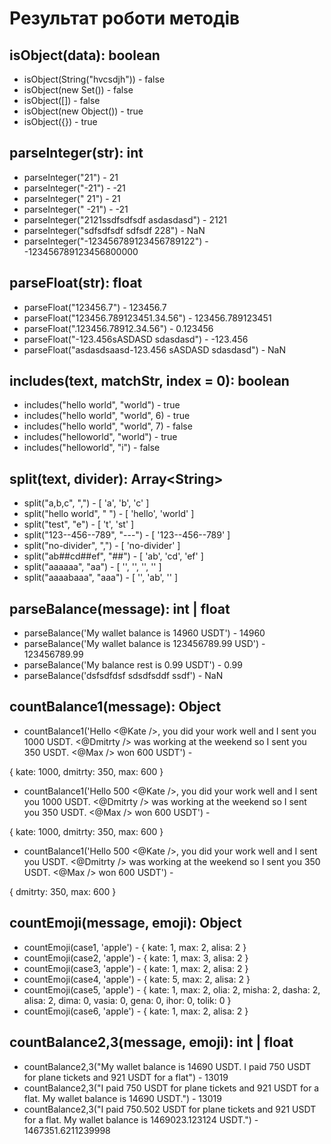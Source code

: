 # Результат роботи методів


## isObject(data): boolean
 * isObject(String("hvcsdjh")) - false
 * isObject(new Set()) - false
 * isObject([]) - false
 * isObject(new Object()) - true
 * isObject({}) - true


## parseInteger(str): int
 * parseInteger("21") - 21
 * parseInteger("-21") - -21
 * parseInteger(" 21") - 21
 * parseInteger("  -21") - -21
 * parseInteger("2121ssdfsdfsdf asdasdasd") - 2121
 * parseInteger("sdfsdfsdf sdfsdf 228") - NaN
 * parseInteger("-123456789123456789122") - -123456789123456800000


## parseFloat(str): float
 * parseFloat("123456.7") - 123456.7
 * parseFloat("123456.789123451.34.56") - 123456.789123451
 * parseFloat(".123456.78912.34.56") - 0.123456
 * parseFloat("-123.456sASDASD sdasdasd") - -123.456
 * parseFloat("asdasdsaasd-123.456 sASDASD sdasdasd") - NaN


## includes(text, matchStr, index = 0): boolean
 * includes("hello world", "world") - true
 * includes("hello world", "world", 6) - true
 * includes("hello world", "world", 7) - false
 * includes("helloworld", "world") - true
 * includes("helloworld", "i") - false


## split(text, divider): Array\<String\>
 * split("a,b,c", ",") - [ 'a', 'b', 'c' ]
 * split("hello world", " ") - [ 'hello', 'world' ]
 * split("test", "e") - [ 't', 'st' ]
 * split("123--456--789", "---") - [ '123--456--789' ]
 * split("no-divider", ",") - [ 'no-divider' ]
 * split("ab##cd##ef", "##") - [ 'ab', 'cd', 'ef' ]
 * split("aaaaaa", "aa") - [ '', '', '', '' ]
 * split("aaaabaaa", "aaa") - [ '', 'ab', '' ]


## parseBalance(message): int | float
 * parseBalance('My wallet balance is 14960 USDT') - 14960
 * parseBalance('My wallet balance is 123456789.99 USD') - 123456789.99
 * parseBalance('My balance rest is 0.99 USDT') - 0.99
 * parseBalance('dsfsdfdsf sdsdfsddf ssdf') - NaN


## countBalance1(message): Object
 * countBalance1('Hello <@Kate />, you did your work well and I sent you 1000 USDT. <@Dmitrty /> was working at the weekend so I sent you 350 USDT. <@Max /> won 600 USDT') -

{ kate: 1000, dmitrty: 350, max: 600 }
 * countBalance1('Hello 500 <@Kate />, you did your work well and I sent you 1000 USDT. <@Dmitrty /> was working at the weekend so I sent you 350 USDT. <@Max /> won 600 USDT') -

{ kate: 1000, dmitrty: 350, max: 600 }
 * countBalance1('Hello 500 <@Kate />, you did your work well and I sent you USDT. <@Dmitrty /> was working at the weekend so I sent you 350 USDT. <@Max /> won 600 USDT') -

{ dmitrty: 350, max: 600 }


## countEmoji(message, emoji): Object
 * countEmoji(case1, 'apple') - { kate: 1, max: 2, alisa: 2 }
 * countEmoji(case2, 'apple') - { kate: 1, max: 3, alisa: 2 }
 * countEmoji(case3, 'apple') - { kate: 1, max: 2, alisa: 2 }
 * countEmoji(case4, 'apple') - { kate: 5, max: 2, alisa: 2 }
 * countEmoji(case5, 'apple') - { kate: 1, max: 2, olia: 2, misha: 2, dasha: 2, alisa: 2, dima: 0, vasia: 0, gena: 0, ihor: 0, tolik: 0 }
 * countEmoji(case6, 'apple') - { kate: 1, max: 2, alisa: 2 }


 ## countBalance2,3(message, emoji): int | float
 * countBalance2,3("My wallet balance is 14690 USDT. I paid 750 USDT for plane tickets and 921 USDT for a flat") - 13019
 * countBalance2,3("I paid 750 USDT for plane tickets and 921 USDT for a flat. My wallet balance is 14690 USDT.") - 13019
 * countBalance2,3("I paid 750.502 USDT for plane tickets and 921 USDT for a flat. My wallet balance is 1469023.123124 USDT.") - 1467351.6211239998
